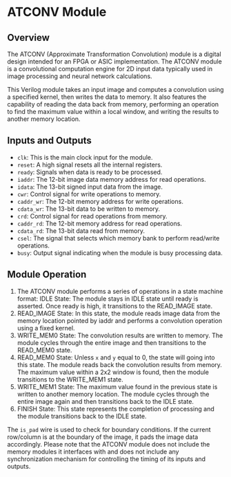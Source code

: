 # ATCONV Module
## Overview
The ATCONV (Approximate Transformation Convolution) module is a digital design intended for an FPGA or ASIC implementation. The ATCONV module is a convolutional computation engine for 2D input data typically used in image processing and neural network calculations.

This Verilog module takes an input image and computes a convolution using a specified kernel, then writes the data to memory. It also features the capability of reading the data back from memory, performing an operation to find the maximum value within a local window, and writing the results to another memory location.

## Inputs and Outputs
- `clk`: This is the main clock input for the module.
- `reset`: A high signal resets all the internal registers.
- `ready`: Signals when data is ready to be processed.
- `iaddr`: The 12-bit image data memory address for read operations.
- `idata`: The 13-bit signed input data from the image.
- `cwr`: Control signal for write operations to memory.
- `caddr_wr`: The 12-bit memory address for write operations.
- `cdata_wr`: The 13-bit data to be written to memory.
- `crd`: Control signal for read operations from memory.
- `caddr_rd`: The 12-bit memory address for read operations.
- `cdata_rd`: The 13-bit data read from memory.
- `csel`: The signal that selects which memory bank to perform read/write operations.
- `busy`: Output signal indicating when the module is busy processing data.

## Module Operation
1. The ATCONV module performs a series of operations in a state machine format:
IDLE State: The module stays in IDLE state until ready is asserted. Once ready is high, it transitions to the READ_IMAGE state.
2. READ_IMAGE State: In this state, the module reads image data from the memory location pointed by iaddr and performs a convolution operation using a fixed kernel.
3. WRITE_MEM0 State: The convolution results are written to memory. The module cycles through the entire image and then transitions to the READ_MEM0 state.
4. READ_MEM0 State:  Unless `x` and `y` equal to 0, the state will going into this state. The module reads back the convolution results from memory. The maximum value within a 2x2 window is found, then the module transitions to the WRITE_MEM1 state.
5. WRITE_MEM1 State: The maximum value found in the previous state is written to another memory location. The module cycles through the entire image again and then transitions back to the IDLE state.
6. FINISH State: This state represents the completion of processing and the module transitions back to the IDLE state.  
  
The `is_pad` wire is used to check for boundary conditions. If the current row/column is at the boundary of the image, it pads the image data accordingly.
Please note that the ATCONV module does not include the memory modules it interfaces with and does not include any synchronization mechanism for controlling the timing of its inputs and outputs.
